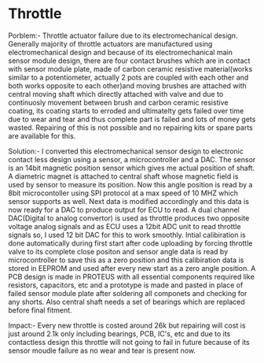 # Throttle


Porblem:- Throttle actuator failure due to its electromechanical design. Generally majority of throttle actuators are manufactured using electromechanical design and because of its electromechanical main sensor module design, there are four contact brushes which are in contact with sensor module plate, made of carbon ceramic resistive material(works similar to a potentiometer, actually 2 pots are coupled with each other and both works opposite to each other)and moving brushes are attached with central moving shaft which directly attached with valve and due to continuosly movement between brush and carbon ceramic resistive coating, its coating starts to erroded and ultimatelty gets failed over time due to wear and tear and thus complete part is failed and lots of money gets wasted. Repairing of this is not possible and no repairing kits or spare parts are available for this.

Solution:- I converted this electromechanical sensor design to electronic contact less design using a sensor, a microcontroller and a DAC. The sensor is an 14bit magnetic position sensor which gives me actual position of shaft. A diametric magnet is attached to central shaft whose magnetic field is used by sensor to measure its position. Now this angle position is read by a 8bit microcontoller using SPI protocol at a max speed of 10 MHZ which sensor supports as well. Next data is modified accordingly and this data is now ready for a DAC to produce output for ECU to read. A dual channel DAC(Digital to analog convertor) is used as throttle produces two opposite voltage analog signals and as ECU uses a 12bit ADC unit to read throttle signals so, I used 12 bit DAC for this to work smoothly. Intial calibiration is done automatically during first start after code uploading by forcing throttle valve to its complete close positon and sensor angle data is read by microcontroller to save this as a zero position and this calibiration data is stored in EEPROM and used after every new start as a zero angle position. A PCB design is made in PROTEUS with all essential components required like resistors, capacitors, etc and a prototype is made and pasted in place of failed sensor module plate after soldering all componets and checking for any shorts. Also central shaft needs a set of bearings which are replaced before final fitment. 

Impact:- Every new throttle is costed around 26k but repairing will cost is just around 2.1k only including bearings, PCB, IC's, etc and due to its contactless design this throttle will not going to fail in future because of its sensor moudle failure as no wear and tear is present now.
